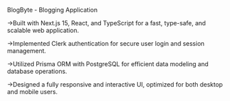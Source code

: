 BlogByte - Blogging Application 

->Built with Next.js 15, React, and TypeScript for a fast, type-safe, and scalable web application.

->Implemented Clerk authentication for secure user login and session management.

->Utilized Prisma ORM with PostgreSQL for efficient data modeling and database operations.

->Designed a fully responsive and interactive UI, optimized for both desktop and mobile users.
